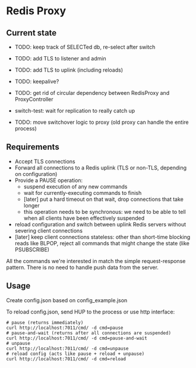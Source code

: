 Redis Proxy
===========


Current state
-------------

 - TODO: keep track of SELECTed db, re-select after switch
 - TODO: add TLS to listener and admin
 - TODO: add TLS to uplink (including reloads)
 - TODO: keepalive?
 - TODO: get rid of circular dependency between RedisProxy and ProxyController

 - switch-test: wait for replication to really catch up
 - TODO: move switchover logic to proxy (old proxy can handle the entire process)

Requirements
------------

- Accept TLS connections
- Forward all connections to a Redis uplink (TLS or non-TLS, depending
  on configuration)
- Provide a PAUSE operation:
  - suspend execution of any new commands
  - wait for currently-executing commands to finish
  - [later] put a hard timeout on that wait, drop connections that
    take longer
  - this operation needs to be synchronous: we need to be able to tell
    when all clients have been effectively suspended
- reload configuration and switch between uplink Redis servers without
  severing client connections
- [later] keep client connections stateless: other than short-time
  blocking reads like BLPOP, reject all commands that might change the
  state (like PSUBSCRIBE)


All the commands we're interested in match the simple request-response
pattern.  There is no need to handle push data from the server.


Usage
-----

Create config.json based on config_example.json

To reload config.json, send HUP to the process or use http interface:

```
# pause (returns immediately)
curl http://localhost:7011/cmd/ -d cmd=pause
# pause-and-wait (returns after all connections are suspended)
curl http://localhost:7011/cmd/ -d cmd=pause-and-wait
# unpause
curl http://localhost:7011/cmd/ -d cmd=unpause
# reload config (acts like pause + reload + unpause)
curl http://localhost:7011/cmd/ -d cmd=reload
```
